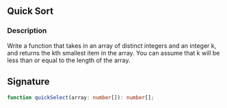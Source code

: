 ## Quick Sort

### Description

Write a function that takes in an array of distinct integers and an integer k, and returns the kth smallest item in the array.
You can assume that k will be less than or equal to the length of the array.

## Signature

```typescript
function quickSelect(array: number[]): number[];
```
